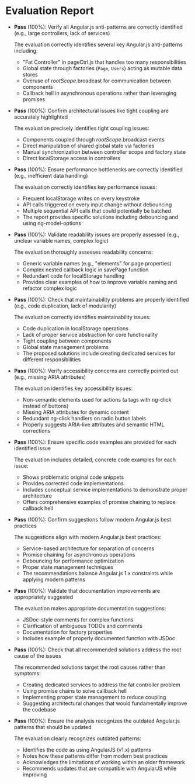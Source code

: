 # Evaluation Report

- **Pass** (100%): Verify all Angular.js anti-patterns are correctly identified (e.g., large controllers, lack of services)
  
  The evaluation correctly identifies several key Angular.js anti-patterns including:
  - "Fat Controller" in pageCtrl.js that handles too many responsibilities
  - Global state through factories (`Page`, `Users`) acting as mutable data stores
  - Overuse of $rootScope.$broadcast for communication between components
  - Callback hell in asynchronous operations rather than leveraging promises

- **Pass** (100%): Confirm architectural issues like tight coupling are accurately highlighted
  
  The evaluation precisely identifies tight coupling issues:
  - Components coupled through $rootScope.$broadcast events
  - Direct manipulation of shared global state via factories
  - Manual synchronization between controller scope and factory state
  - Direct localStorage access in controllers

- **Pass** (100%): Ensure performance bottlenecks are correctly identified (e.g., inefficient data handling)
  
  The evaluation correctly identifies key performance issues:
  - Frequent localStorage writes on every keystroke
  - API calls triggered on every input change without debouncing
  - Multiple sequential API calls that could potentially be batched
  - The report provides specific solutions including debouncing and using ng-model-options

- **Pass** (100%): Validate readability issues are properly assessed (e.g., unclear variable names, complex logic)
  
  The evaluation thoroughly assesses readability concerns:
  - Generic variable names (e.g., "elements" for page properties)
  - Complex nested callback logic in savePage function
  - Redundant code for localStorage handling
  - Provides clear examples of how to improve variable naming and refactor complex logic

- **Pass** (100%): Check that maintainability problems are properly identified (e.g., code duplication, lack of modularity)
  
  The evaluation correctly identifies maintainability issues:
  - Code duplication in localStorage operations
  - Lack of proper service abstraction for core functionality
  - Tight coupling between components
  - Global state management problems
  - The proposed solutions include creating dedicated services for different responsibilities

- **Pass** (100%): Verify accessibility concerns are correctly pointed out (e.g., missing ARIA attributes)
  
  The evaluation identifies key accessibility issues:
  - Non-semantic elements used for actions (a tags with ng-click instead of buttons)
  - Missing ARIA attributes for dynamic content
  - Redundant ng-click handlers on radio button labels
  - Properly suggests ARIA-live attributes and semantic HTML corrections

- **Pass** (100%): Ensure specific code examples are provided for each identified issue
  
  The evaluation includes detailed, concrete code examples for each issue:
  - Shows problematic original code snippets
  - Provides corrected code implementations
  - Includes conceptual service implementations to demonstrate proper architecture
  - Offers comprehensive examples of promise chaining to replace callback hell

- **Pass** (100%): Confirm suggestions follow modern Angular.js best practices
  
  The suggestions align with modern Angular.js best practices:
  - Service-based architecture for separation of concerns
  - Promise chaining for asynchronous operations
  - Debouncing for performance optimization
  - Proper state management techniques
  - The recommendations balance Angular.js 1.x constraints while applying modern patterns

- **Pass** (100%): Validate that documentation improvements are appropriately suggested
  
  The evaluation makes appropriate documentation suggestions:
  - JSDoc-style comments for complex functions
  - Clarification of ambiguous TODOs and comments
  - Documentation for factory properties
  - Includes example of properly documented function with JSDoc

- **Pass** (100%): Check that all recommended solutions address the root cause of the issues
  
  The recommended solutions target the root causes rather than symptoms:
  - Creating dedicated services to address the fat controller problem
  - Using promise chains to solve callback hell
  - Implementing proper state management to reduce coupling
  - Suggesting architectural changes that would fundamentally improve the codebase

- **Pass** (100%): Ensure the analysis recognizes the outdated Angular.js patterns that should be updated
  
  The evaluation clearly recognizes outdated patterns:
  - Identifies the code as using AngularJS (v1.x) patterns
  - Notes how these patterns differ from modern best practices
  - Acknowledges the limitations of working within an older framework
  - Recommends updates that are compatible with AngularJS while improving